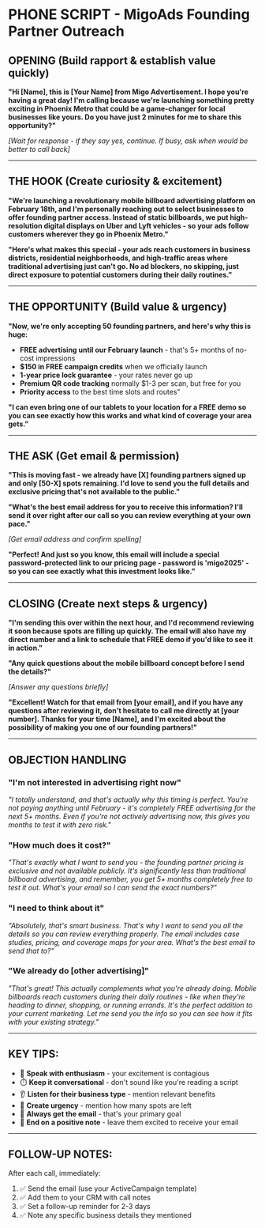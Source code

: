 # PHONE SCRIPT - MigoAds Founding Partner Outreach

## OPENING (Build rapport & establish value quickly)

**"Hi [Name], this is [Your Name] from Migo Advertisement. I hope you're having a great day! I'm calling because we're launching something pretty exciting in Phoenix Metro that could be a game-changer for local businesses like yours. Do you have just 2 minutes for me to share this opportunity?"**

*[Wait for response - if they say yes, continue. If busy, ask when would be better to call back]*

---

## THE HOOK (Create curiosity & excitement)

**"We're launching a revolutionary mobile billboard advertising platform on February 18th, and I'm personally reaching out to select businesses to offer founding partner access. Instead of static billboards, we put high-resolution digital displays on Uber and Lyft vehicles - so your ads follow customers wherever they go in Phoenix Metro."**

**"Here's what makes this special - your ads reach customers in business districts, residential neighborhoods, and high-traffic areas where traditional advertising just can't go. No ad blockers, no skipping, just direct exposure to potential customers during their daily routines."**

---

## THE OPPORTUNITY (Build value & urgency)

**"Now, we're only accepting 50 founding partners, and here's why this is huge:**
- **FREE advertising until our February launch** - that's 5+ months of no-cost impressions
- **$150 in FREE campaign credits** when we officially launch  
- **1-year price lock guarantee** - your rates never go up
- **Premium QR code tracking** normally $1-3 per scan, but free for you
- **Priority access** to the best time slots and routes"

**"I can even bring one of our tablets to your location for a FREE demo so you can see exactly how this works and what kind of coverage your area gets."**

---

## THE ASK (Get email & permission)

**"This is moving fast - we already have [X] founding partners signed up and only [50-X] spots remaining. I'd love to send you the full details and exclusive pricing that's not available to the public."**

**"What's the best email address for you to receive this information? I'll send it over right after our call so you can review everything at your own pace."**

*[Get email address and confirm spelling]*

**"Perfect! And just so you know, this email will include a special password-protected link to our pricing page - password is 'migo2025' - so you can see exactly what this investment looks like."**

---

## CLOSING (Create next steps & urgency)

**"I'm sending this over within the next hour, and I'd recommend reviewing it soon because spots are filling up quickly. The email will also have my direct number and a link to schedule that FREE demo if you'd like to see it in action."**

**"Any quick questions about the mobile billboard concept before I send the details?"**

*[Answer any questions briefly]*

**"Excellent! Watch for that email from [your email], and if you have any questions after reviewing it, don't hesitate to call me directly at [your number]. Thanks for your time [Name], and I'm excited about the possibility of making you one of our founding partners!"**

---

## OBJECTION HANDLING

### **"I'm not interested in advertising right now"**
*"I totally understand, and that's actually why this timing is perfect. You're not paying anything until February - it's completely FREE advertising for the next 5+ months. Even if you're not actively advertising now, this gives you months to test it with zero risk."*

### **"How much does it cost?"**
*"That's exactly what I want to send you - the founding partner pricing is exclusive and not available publicly. It's significantly less than traditional billboard advertising, and remember, you get 5+ months completely free to test it out. What's your email so I can send the exact numbers?"*

### **"I need to think about it"**
*"Absolutely, that's smart business. That's why I want to send you all the details so you can review everything properly. The email includes case studies, pricing, and coverage maps for your area. What's the best email to send that to?"*

### **"We already do [other advertising]"**
*"That's great! This actually complements what you're already doing. Mobile billboards reach customers during their daily routines - like when they're heading to dinner, shopping, or running errands. It's the perfect addition to your current marketing. Let me send you the info so you can see how it fits with your existing strategy."*

---

## KEY TIPS:
- 🎯 **Speak with enthusiasm** - your excitement is contagious
- ⏱️ **Keep it conversational** - don't sound like you're reading a script  
- 👂 **Listen for their business type** - mention relevant benefits
- 🚀 **Create urgency** - mention how many spots are left
- 📧 **Always get the email** - that's your primary goal
- 🤝 **End on a positive note** - leave them excited to receive your email

---

## FOLLOW-UP NOTES:
After each call, immediately:
1. ✅ Send the email (use your ActiveCampaign template)
2. ✅ Add them to your CRM with call notes
3. ✅ Set a follow-up reminder for 2-3 days
4. ✅ Note any specific business details they mentioned